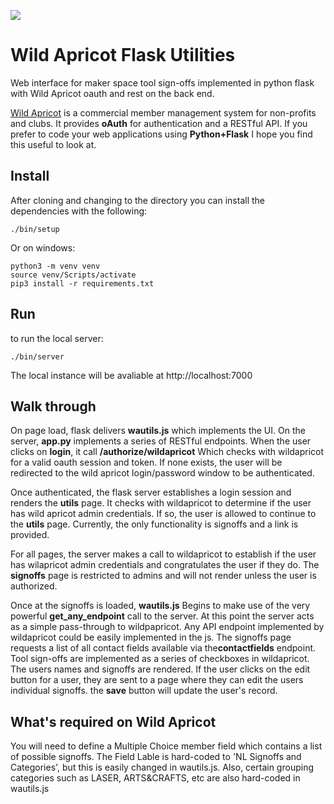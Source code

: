 
![](wautils.gif)

# Wild Apricot Flask Utilities

Web interface for maker space tool sign-offs implemented in python flask with Wild Apricot oauth and rest on the back end.

[Wild Apricot](https://www.wildapricot.com/) is a commercial member management system for non-profits and clubs. It provides **oAuth** for authentication and a RESTful API.  If you prefer to code your web applications using **Python+Flask** I hope you find this useful to look at.

## Install

After cloning and changing to the directory you can install the dependencies with the following:

```
./bin/setup
```

Or on windows:

```
python3 -m venv venv
source venv/Scripts/activate
pip3 install -r requirements.txt
```

## Run

to run the local server:

```
./bin/server
```

The local instance will be avaliable at http://localhost:7000

## Walk through

On page load, flask delivers **wautils.js** which implements the UI. On the server, **app.py** implements a series of RESTful endpoints.  When the user clicks on **login**, it call **/authorize/wildapricot** Which checks with wildapricot for a valid oauth session and token. If none exists, the user will be redirected to the wild   apricot login/password window to be authenticated.

Once authenticated, the flask server establishes a login session and renders the **utils** page. It checks with wildapricot to determine if the user has wild apricot admin credentials. If so, the user is allowed to continue to the **utils** page. Currently, the only functionality is signoffs and a link is provided.

For all pages, the server makes a call to wildapricot to establish if the user has wilapricot admin credentials and congratulates the user if they do. The  **signoffs** page is restricted to admins and will not render unless the user is authorized.

Once at the signoffs is loaded, **wautils.js** Begins to make use of the very powerful **get_any_endpoint** call to the server. At this point the server acts as a simple pass-through to wildpapricot. Any API endpoint implemented by wildapricot could be  easily implemented in the js.
The signoffs page requests a list of all contact fields available via the**contactfields** endpoint.  Tool sign-offs are implemented as a series of checkboxes in wildapricot. The users names and signoffs are rendered. If the user clicks on the edit button for  a user, they are sent to a page where they can edit the users individual signoffs. the **save** button will update the user's record.

## What's required on Wild Apricot

You will need to define a Multiple Choice member field which contains a list of possible signoffs. The Field Lable is hard-coded to 'NL Signoffs and Categories', but this is easily changed in wautils.js. Also, certain grouping categories such as LASER, ARTS&CRAFTS, etc are also hard-coded in wautils.js

